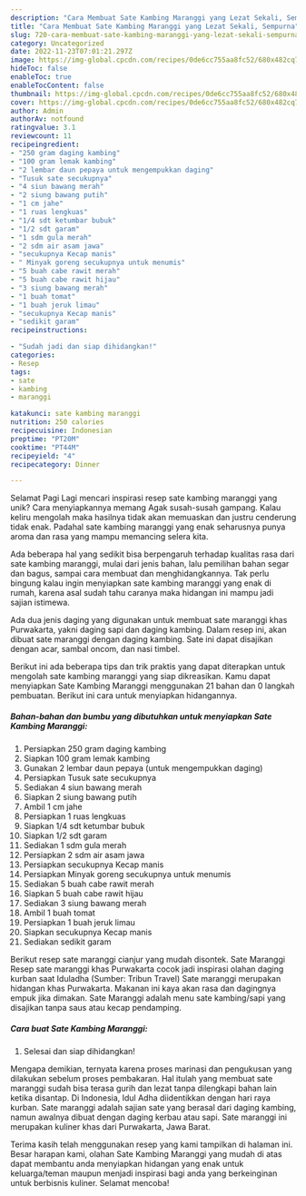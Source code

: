 ```yaml
---
description: "Cara Membuat Sate Kambing Maranggi yang Lezat Sekali, Sempurna"
title: "Cara Membuat Sate Kambing Maranggi yang Lezat Sekali, Sempurna"
slug: 720-cara-membuat-sate-kambing-maranggi-yang-lezat-sekali-sempurna
category: Uncategorized
date: 2022-11-23T07:01:21.297Z
image: https://img-global.cpcdn.com/recipes/0de6cc755aa8fc52/680x482cq70/sate-kambing-maranggi-foto-resep-utama.jpg
hideToc: false
enableToc: true
enableTocContent: false
thumbnail: https://img-global.cpcdn.com/recipes/0de6cc755aa8fc52/680x482cq70/sate-kambing-maranggi-foto-resep-utama.jpg
cover: https://img-global.cpcdn.com/recipes/0de6cc755aa8fc52/680x482cq70/sate-kambing-maranggi-foto-resep-utama.jpg
author: Admin
authorAv: notfound
ratingvalue: 3.1
reviewcount: 11
recipeingredient:
- "250 gram daging kambing"
- "100 gram lemak kambing"
- "2 lembar daun pepaya untuk mengempukkan daging"
- "Tusuk sate secukupnya"
- "4 siun bawang merah"
- "2 siung bawang putih"
- "1 cm jahe"
- "1 ruas lengkuas"
- "1/4 sdt ketumbar bubuk"
- "1/2 sdt garam"
- "1 sdm gula merah"
- "2 sdm air asam jawa"
- "secukupnya Kecap manis"
- " Minyak goreng secukupnya untuk menumis"
- "5 buah cabe rawit merah"
- "5 buah cabe rawit hijau"
- "3 siung bawang merah"
- "1 buah tomat"
- "1 buah jeruk limau"
- "secukupnya Kecap manis"
- "sedikit garam"
recipeinstructions:

- "Sudah jadi dan siap dihidangkan!"
categories:
- Resep
tags:
- sate
- kambing
- maranggi

katakunci: sate kambing maranggi 
nutrition: 250 calories
recipecuisine: Indonesian
preptime: "PT20M"
cooktime: "PT44M"
recipeyield: "4"
recipecategory: Dinner

---
```



Selamat Pagi Lagi mencari inspirasi resep sate kambing maranggi yang unik? Cara menyiapkannya memang Agak susah-susah gampang. Kalau keliru mengolah maka hasilnya tidak akan memuaskan dan justru cenderung tidak enak. Padahal sate kambing maranggi yang enak seharusnya punya aroma dan rasa yang mampu memancing selera kita.


Ada beberapa hal yang sedikit bisa berpengaruh terhadap kualitas rasa dari sate kambing maranggi, mulai dari jenis bahan, lalu pemilihan bahan segar dan bagus, sampai cara membuat dan menghidangkannya. Tak perlu bingung kalau ingin menyiapkan sate kambing maranggi yang enak di rumah, karena asal sudah tahu caranya maka hidangan ini mampu jadi sajian istimewa.

Ada dua jenis daging yang digunakan untuk membuat sate maranggi khas Purwakarta, yakni daging sapi dan daging kambing. Dalam resep ini, akan dibuat sate maranggi dengan daging kambing. Sate ini dapat disajikan dengan acar, sambal oncom, dan nasi timbel.


Berikut ini ada beberapa tips dan trik praktis yang dapat diterapkan untuk mengolah sate kambing maranggi yang siap dikreasikan. Kamu dapat menyiapkan Sate Kambing Maranggi menggunakan 21 bahan dan 0 langkah pembuatan. Berikut ini cara untuk menyiapkan hidangannya.

<!--inarticleads1-->

##### Bahan-bahan dan bumbu yang dibutuhkan untuk menyiapkan Sate Kambing Maranggi:

1. Persiapkan 250 gram daging kambing
1. Siapkan 100 gram lemak kambing
1. Gunakan 2 lembar daun pepaya (untuk mengempukkan daging)
1. Persiapkan Tusuk sate secukupnya
1. Sediakan 4 siun bawang merah
1. Siapkan 2 siung bawang putih
1. Ambil 1 cm jahe
1. Persiapkan 1 ruas lengkuas
1. Siapkan 1/4 sdt ketumbar bubuk
1. Siapkan 1/2 sdt garam
1. Sediakan 1 sdm gula merah
1. Persiapkan 2 sdm air asam jawa
1. Persiapkan secukupnya Kecap manis
1. Persiapkan  Minyak goreng secukupnya untuk menumis
1. Sediakan 5 buah cabe rawit merah
1. Siapkan 5 buah cabe rawit hijau
1. Sediakan 3 siung bawang merah
1. Ambil 1 buah tomat
1. Persiapkan 1 buah jeruk limau
1. Siapkan secukupnya Kecap manis
1. Sediakan sedikit garam


Berikut resep sate maranggi cianjur yang mudah disontek. Sate Maranggi Resep sate maranggi khas Purwakarta cocok jadi inspirasi olahan daging kurban saat Iduladha (Sumber: Tribun Travel) Sate maranggi merupakan hidangan khas Purwakarta. Makanan ini kaya akan rasa dan dagingnya empuk jika dimakan. Sate Maranggi adalah menu sate kambing/sapi yang disajikan tanpa saus atau kecap pendamping. 

<!--inarticleads2-->

##### Cara buat Sate Kambing Maranggi:


1. Selesai dan siap dihidangkan!

Mengapa demikian, ternyata karena proses marinasi dan pengukusan yang dilakukan sebelum proses pembakaran. Hal itulah yang membuat sate maranggi sudah bisa terasa gurih dan lezat tanpa dilengkapi bahan lain ketika disantap. Di Indonesia, Idul Adha diidentikkan dengan hari raya kurban. Sate maranggi adalah sajian sate yang berasal dari daging kambing, namun awalnya dibuat dengan daging kerbau atau sapi. Sate maranggi ini merupakan kuliner khas dari Purwakarta, Jawa Barat. 

Terima kasih telah menggunakan resep yang kami tampilkan di halaman ini. Besar harapan kami, olahan Sate Kambing Maranggi yang mudah di atas dapat membantu anda menyiapkan hidangan yang enak untuk keluarga/teman maupun menjadi inspirasi bagi anda yang berkeinginan untuk berbisnis kuliner. Selamat mencoba!
